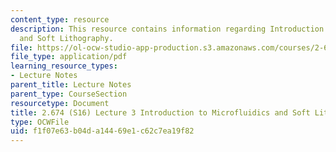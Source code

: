 ```yaml
---
content_type: resource
description: This resource contains information regarding Introduction to Microfluidics
  and Soft Lithography.
file: https://ol-ocw-studio-app-production.s3.amazonaws.com/courses/2-674-micro-nano-engineering-laboratory-spring-2016/f1f07e63b04da14469e1c62c7ea19f82_MIT2_674S16_Lec3Intro.pdf
file_type: application/pdf
learning_resource_types:
- Lecture Notes
parent_title: Lecture Notes
parent_type: CourseSection
resourcetype: Document
title: 2.674 (S16) Lecture 3 Introduction to Microfluidics and Soft Lithography
type: OCWFile
uid: f1f07e63-b04d-a144-69e1-c62c7ea19f82
---
```

